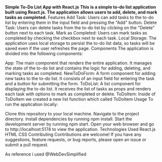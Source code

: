 **Simple To-Do List App with React.js**
**This is a simple to-do list application built using React.js. The application allows users to add, delete, and mark tasks as completed.**
Features
Add Task: Users can add tasks to the to-do list by entering them in the input field and pressing the "Add" button.
Delete Task: Users can delete tasks from the to-do list by clicking on the "Delete" button next to each task.
Mark as Completed: Users can mark tasks as completed by checking the checkbox next to each task.
Local Storage: The application uses local storage to persist the to-do list data, so tasks will be saved even if the user refreshes the page.
Components
The application is divided into the following components:

App: The main component that renders the entire application. It manages the state of the to-do list and contains the logic for adding, deleting, and marking tasks as completed.
NewToDoForm: A form component for adding new tasks to the to-do list. It consists of an input field for entering the task and a button for submitting the form.
ToDoList: A list component for displaying the to-do list. It receives the list of tasks as props and renders each task with options to mark as completed or delete.
ToDoItem: Inside of ToDoItem we created a new list function which called ToDoItem
Usage
To run the application locally:

Clone this repository to your local machine.
Navigate to the project directory.
Install dependencies by running npm install.
Start the development server by running npm start.
Open your web browser and go to http://localhost:5174  to view the application.
Technologies Used
React.js
HTML
CSS
Contributing
Contributions are welcome! If you have any suggestions, feature requests, or bug reports, please open an issue or submit a pull request.

As reference i used @WebDevSimplified 
